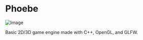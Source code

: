 # Phoebe

![Image](https://github.com/JRBonilla/Phoebe/blob/master/Phoebe.PNG?raw=true)

Basic 2D/3D game engine made with C++, OpenGL, and GLFW.

